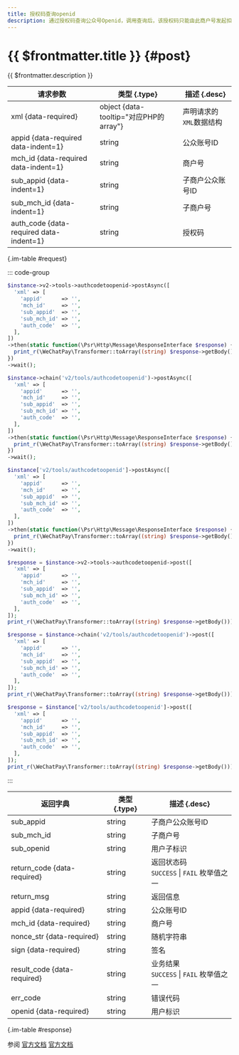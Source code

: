 ```yaml
---
title: 授权码查询openid
description: 通过授权码查询公众号Openid，调用查询后，该授权码只能由此商户号发起扣款，直至授权码更新。
---
```


# {{ $frontmatter.title }} {#post}

{{ $frontmatter.description }}

| 请求参数 | 类型 {.type} | 描述 {.desc}
| --- | --- | ---
| xml {data-required} | object {data-tooltip="对应PHP的array"} | 声明请求的`XML`数据结构
| appid {data-required data-indent=1} | string | 公众账号ID
| mch_id {data-required data-indent=1} | string | 商户号
| sub_appid {data-indent=1} | string | 子商户公众账号ID
| sub_mch_id {data-indent=1} | string | 子商户号
| auth_code {data-required data-indent=1} | string | 授权码

{.im-table #request}

::: code-group

```php [异步纯链式]
$instance->v2->tools->authcodetoopenid->postAsync([
  'xml' => [
    'appid'      => '',
    'mch_id'     => '',
    'sub_appid'  => '',
    'sub_mch_id' => '',
    'auth_code'  => '',
  ],
])
->then(static function(\Psr\Http\Message\ResponseInterface $response) {
  print_r(\WeChatPay\Transformer::toArray((string) $response->getBody()));
})
->wait();
```

```php [异步声明式]
$instance->chain('v2/tools/authcodetoopenid')->postAsync([
  'xml' => [
    'appid'      => '',
    'mch_id'     => '',
    'sub_appid'  => '',
    'sub_mch_id' => '',
    'auth_code'  => '',
  ],
])
->then(static function(\Psr\Http\Message\ResponseInterface $response) {
  print_r(\WeChatPay\Transformer::toArray((string) $response->getBody()));
})
->wait();
```

```php [异步属性式]
$instance['v2/tools/authcodetoopenid']->postAsync([
  'xml' => [
    'appid'      => '',
    'mch_id'     => '',
    'sub_appid'  => '',
    'sub_mch_id' => '',
    'auth_code'  => '',
  ],
])
->then(static function(\Psr\Http\Message\ResponseInterface $response) {
  print_r(\WeChatPay\Transformer::toArray((string) $response->getBody()));
})
->wait();
```

```php [同步纯链式]
$response = $instance->v2->tools->authcodetoopenid->post([
  'xml' => [
    'appid'      => '',
    'mch_id'     => '',
    'sub_appid'  => '',
    'sub_mch_id' => '',
    'auth_code'  => '',
  ],
]);
print_r(\WeChatPay\Transformer::toArray((string) $response->getBody()));
```

```php [同步声明式]
$response = $instance->chain('v2/tools/authcodetoopenid')->post([
  'xml' => [
    'appid'      => '',
    'mch_id'     => '',
    'sub_appid'  => '',
    'sub_mch_id' => '',
    'auth_code'  => '',
  ],
]);
print_r(\WeChatPay\Transformer::toArray((string) $response->getBody()));
```

```php [同步属性式]
$response = $instance['v2/tools/authcodetoopenid']->post([
  'xml' => [
    'appid'      => '',
    'mch_id'     => '',
    'sub_appid'  => '',
    'sub_mch_id' => '',
    'auth_code'  => '',
  ],
]);
print_r(\WeChatPay\Transformer::toArray((string) $response->getBody()));
```

:::

| 返回字典 | 类型 {.type} | 描述 {.desc}
| --- | --- | ---
| sub_appid | string | 子商户公众账号ID
| sub_mch_id | string | 子商户号
| sub_openid | string | 用户子标识
| return_code {data-required} | string | 返回状态码<br/>`SUCCESS` \| `FAIL` 枚举值之一
| return_msg | string | 返回信息
| appid {data-required} | string | 公众账号ID
| mch_id {data-required} | string | 商户号
| nonce_str {data-required} | string | 随机字符串
| sign {data-required} | string | 签名
| result_code {data-required} | string | 业务结果<br/>`SUCCESS` \| `FAIL` 枚举值之一
| err_code | string | 错误代码
| openid {data-required} | string | 用户标识

{.im-table #response}

参阅 [官方文档](https://pay.weixin.qq.com/doc/v2/merchant/4011940944) [官方文档](https://pay.weixin.qq.com/doc/v2/partner/4011941724)

